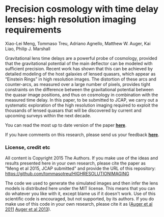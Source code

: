 # Precision cosmology with time delay lenses: high resolution imaging requirements

Xiao-Lei Meng, Tommaso Treu, Adriano Agnello, Matthew W. Auger, Kai Liao, Philip J. Marshall

Gravitational lens time delays are a powerful probe of cosmology, provided that the gravitational potential of the main deflector can be modeled with sufficient precision. Recent work has shown that this can be achieved by detailed modeling of the host galaxies of lensed quasars, which appear as “Einstein Rings” in high resolution images. The distortion of these arcs and counter-arcs, as measured over a large number of pixels, provides tight constraints on the difference between the gravitational potential between the quasar image positions, and thus on cosmology in combination with the measured time delay. In this paper, to be submitted to JCAP, we carry out a systematic exploration of the high resolution imaging required to exploit the thousands of lensed quasars that will be discovered by current and upcoming surveys within the next decade.

You can read the most up to date version of the paper **[here](https://github.com/tommasotreu/HIGHRESOLUTIONIMAGING/blob/master/docs/paper/High_resolution_imaging_requirements.pdf)**.

If you have comments on this research, please send us your feedback **[here](https://github.com/tommasotreu/HIGHRESOLUTIONIMAGING/issues)**.


### License, credit etc

All content is Copyright 2015 The Authors. If you make use of the ideas and results presented here in your own research, please cite the paper as "Meng et al 2015, JCAP submitted" and provide the URL of this repository: https://github.com/tommasotreu/HIGHRESOLUTIONIMAGING

The code we used to generate the simulated images and then infer the lens models is distributed here under the MIT license. This means that you can do whatever you like with it, except blame us if it doesn't work. Use of this scientific code is encouraged, but not supported, by its authors. If you do make use of this code in your own research, please cite it as
([Auger et al 2011](http://adsabs.harvard.edu/abs/2011MNRAS.411L...6A)
 [Auger et al 2013](http://adsabs.harvard.edu/abs/2013MNRAS.436..503A)).
